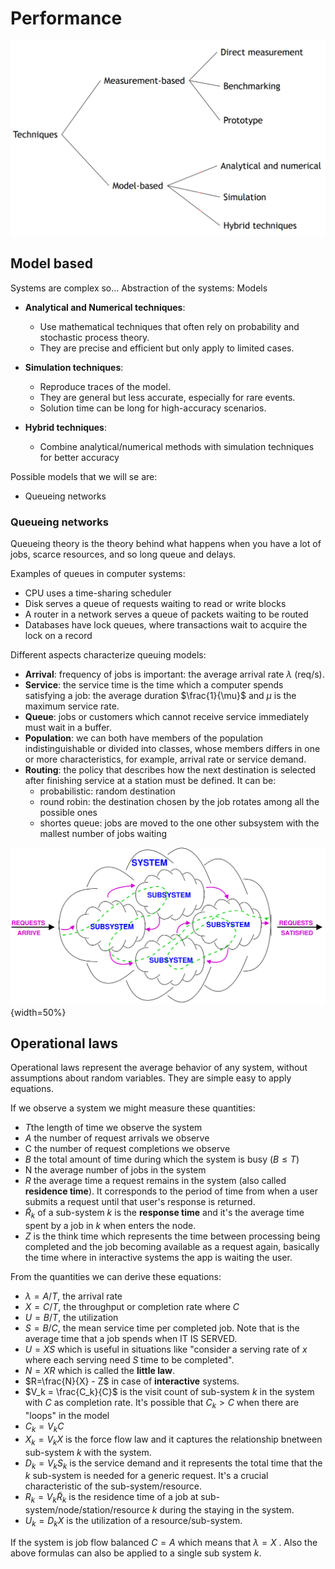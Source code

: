
# Performance 

![](images/368d46710d88ef2492eaf93cb21b9121.png)

## Model based

Systems are complex so… Abstraction of the systems: Models

- **Analytical and Numerical techniques**: 
    - Use mathematical techniques that often rely on probability and stochastic process theory. 
    - They are precise and efficient but only apply to limited cases.

- **Simulation techniques**: 
    - Reproduce traces of the model. 
    - They are general but less accurate, especially for rare events. 
    - Solution time can be long for high-accuracy scenarios.

- **Hybrid techniques**: 
    - Combine analytical/numerical methods with simulation techniques for better accuracy


Possible models that we will se are: 

- Queueing networks 

### Queueing networks 

Queueing theory is the theory behind what happens when you have a lot of jobs, scarce resources, and so long queue and delays. 

Examples of queues in computer systems: 

- CPU uses a time-sharing scheduler
- Disk serves a queue of requests waiting to read or write blocks 
- A router in a network serves a queue of packets waiting to be routed 
- Databases have lock queues, where transactions wait to acquire the lock on a record

Different aspects characterize queuing models: 

- **Arrival**:  frequency of jobs is important: the average arrival rate $\lambda$ (req/s).
- **Service**: the service time is the time which a computer spends satisfying a job: the average duration $\frac{1}{\mu}$ and $\mu$ is the maximum service rate. 
- **Queue**: jobs or customers which cannot receive service immediately must wait in a buffer. 
- **Population**: we can both have members of the population indistinguishable or divided into classes, whose members differs in one or more characteristics, for example, arrival rate or service demand. 
- **Routing**: the policy that describes how the next destination is selected after finishing service at a station must be defined. It can be: 
	- probabilistic: random destination
	- round robin: the destination chosen by the job rotates among all the possible ones
	- shortes queue: jobs are moved to the one other subsystem with the mallest number of jobs waiting

![](images/375880b8a53493d9d41050028cb77336.png){width=50%}

## Operational laws 

Operational laws represent the average behavior of any system, without assumptions about random variables. They are simple easy to apply equations.

If we observe a system we might measure these quantities: 
- $T$the length of time we observe the system
- $A$ the number of request arrivals we observe
- $\mathrm{C}$ the number of request completions we observe
- $B$ the total amount of time during which the system is busy $(B \leq T)$
- $\mathrm{N}$ the average number of jobs in the system
- $R$ the average time a request remains in the system (also called **residence time**). It corresponds to the period of time from when a user submits a request until that user's response is returned. 
- $\tilde R_k$ of a sub-system $k$ is the **response time** and it's the average time spent by a job in $k$ when enters the node. 
- $Z$ is the think time which represents the time between processing being completed and the job becoming available as a request again, basically the time where in interactive systems the app is waiting the user. 

From the quantities we can derive these equations:

- $\lambda=A / T$, the arrival rate
- $X=C / T$, the throughput or completion rate where $C$ 
- $U=B / T$, the utilization
- $S=B / C$, the mean service time per completed job. Note that is the average time that a job spends when IT IS SERVED.
- $U=XS$ which is useful in situations like "consider a serving rate of $x$ where each serving need $S$ time to be completed". 
- $N=XR$ which is called the **little law**.  
- $R=\frac{N}{X} - Z$ in case of **interactive** systems.  
- $V_k = \frac{C_k}{C}$ is the visit count of sub-system $k$ in the system with $C$ as completion rate. It's possible that $C_k > C$ when there are "loops" in the model
- $C_k=V_kC$ 
- $X_k = V_k X$ is the force flow law and it captures the relationship bnetween sub-system $k$ with the system. 
- $D_k=V_kS_k$ is the service demand and it represents the total time that the $k$ sub-system is needed for a generic request. It's a crucial characteristic of the sub-system/resource.  
- $R _k=V_k\tilde R_k$ is the residence time of a job at sub-system/node/station/resource $k$ during the staying in the system. 
- $U_k=D_kX$ is the utilization of a resource/sub-system.




If the system is job flow balanced $C=A$ which means that $\lambda=X$ . Also the above formulas can also be applied to a single sub system $k$. 


